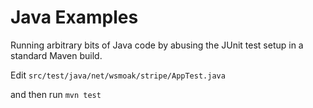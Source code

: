 # Java Examples

Running arbitrary bits of Java code by abusing the JUnit test setup in a standard Maven build.

Edit ```src/test/java/net/wsmoak/stripe/AppTest.java```

and then run ```mvn test```

